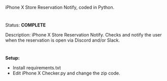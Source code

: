 iPhone X Store Reservation Notify, coded in Python.
#
Status: <b>COMPLETE</b>

Description: iPhone X Store Reservation Notify. Checks and notify the user when the reservation is open via Discord and/or Slack.
#
**Setup:**
- Install requirements.txt
- Edit iPhone X Checker.py and change the zip code.
